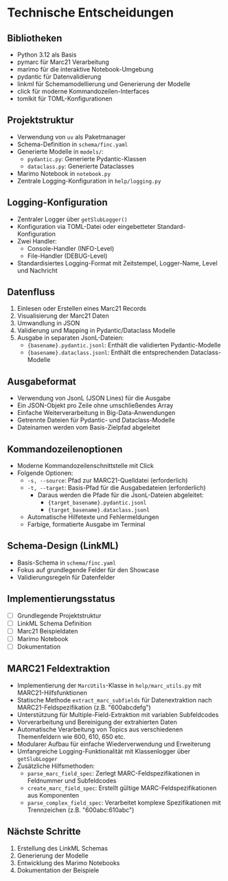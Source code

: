 # Technische Entscheidungen

## Bibliotheken
- Python 3.12 als Basis
- pymarc für Marc21 Verarbeitung
- marimo für die interaktive Notebook-Umgebung
- pydantic für Datenvalidierung
- linkml für Schemamodellierung und Generierung der Modelle
- click für moderne Kommandozeilen-Interfaces
- tomlkit für TOML-Konfigurationen

## Projektstruktur
- Verwendung von `uv` als Paketmanager
- Schema-Definition in `schema/finc.yaml`
- Generierte Modelle in `models/`:
  - `pydantic.py`: Generierte Pydantic-Klassen
  - `dataclass.py`: Generierte Dataclasses
- Marimo Notebook in `notebook.py`
- Zentrale Logging-Konfiguration in `help/logging.py`

## Logging-Konfiguration
- Zentraler Logger über `getSlubLogger()`
- Konfiguration via TOML-Datei oder eingebetteter Standard-Konfiguration
- Zwei Handler:
  - Console-Handler (INFO-Level)
  - File-Handler (DEBUG-Level)
- Standardisiertes Logging-Format mit Zeitstempel, Logger-Name, Level und Nachricht

## Datenfluss
1. Einlesen oder Erstellen eines Marc21 Records
2. Visualisierung der Marc21 Daten
3. Umwandlung in JSON
4. Validierung und Mapping in Pydantic/Dataclass Modelle
5. Ausgabe in separaten JsonL-Dateien:
   - `{basename}.pydantic.jsonl`: Enthält die validierten Pydantic-Modelle
   - `{basename}.dataclass.jsonl`: Enthält die entsprechenden Dataclass-Modelle

## Ausgabeformat
- Verwendung von JsonL (JSON Lines) für die Ausgabe
- Ein JSON-Objekt pro Zeile ohne umschließendes Array
- Einfache Weiterverarbeitung in Big-Data-Anwendungen
- Getrennte Dateien für Pydantic- und Dataclass-Modelle
- Dateinamen werden vom Basis-Zielpfad abgeleitet

## Kommandozeilenoptionen
- Moderne Kommandozeilenschnittstelle mit Click
- Folgende Optionen:
  - `-s, --source`: Pfad zur MARC21-Quelldatei (erforderlich)
  - `-t, --target`: Basis-Pfad für die Ausgabedateien (erforderlich)
    - Daraus werden die Pfade für die JsonL-Dateien abgeleitet:
      - `{target_basename}.pydantic.jsonl`
      - `{target_basename}.dataclass.jsonl`
  - Automatische Hilfetexte und Fehlermeldungen
  - Farbige, formatierte Ausgabe im Terminal

## Schema-Design (LinkML)
- Basis-Schema in `schema/finc.yaml`
- Fokus auf grundlegende Felder für den Showcase
- Validierungsregeln für Datenfelder

## Implementierungsstatus
- [ ] Grundlegende Projektstruktur
- [ ] LinkML Schema Definition
- [ ] Marc21 Beispieldaten
- [ ] Marimo Notebook
- [ ] Dokumentation

## MARC21 Feldextraktion
- Implementierung der `MarcUtils`-Klasse in `help/marc_utils.py` mit MARC21-Hilfsfunktionen
- Statische Methode `extract_marc_subfields` für Datenextraktion nach MARC21-Feldspezifikation (z.B. "600abcdefg")
- Unterstützung für Multiple-Field-Extraktion mit variablen Subfeldcodes
- Vorverarbeitung und Bereinigung der extrahierten Daten
- Automatische Verarbeitung von Topics aus verschiedenen Themenfeldern wie 600, 610, 650 etc.
- Modularer Aufbau für einfache Wiederverwendung und Erweiterung
- Umfangreiche Logging-Funktionalität mit Klassenlogger über `getSlubLogger`
- Zusätzliche Hilfsmethoden:
  - `parse_marc_field_spec`: Zerlegt MARC-Feldspezifikationen in Feldnummer und Subfeldcodes
  - `create_marc_field_spec`: Erstellt gültige MARC-Feldspezifikationen aus Komponenten
  - `parse_complex_field_spec`: Verarbeitet komplexe Spezifikationen mit Trennzeichen (z.B. "600abc:610abc")

## Nächste Schritte
1. Erstellung des LinkML Schemas
2. Generierung der Modelle
3. Entwicklung des Marimo Notebooks
4. Dokumentation der Beispiele
